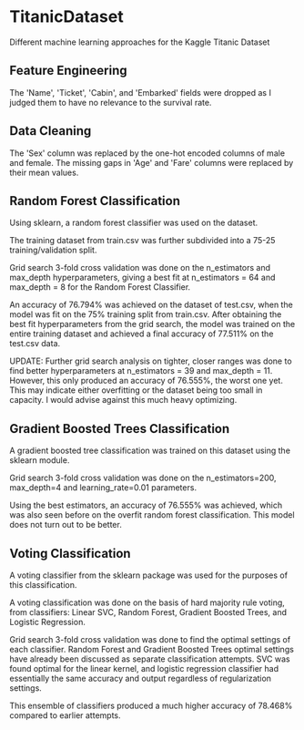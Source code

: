 # TitanicDataset
Different machine learning approaches for the Kaggle Titanic Dataset

## Feature Engineering

The 'Name', 'Ticket', 'Cabin', and 'Embarked' fields were dropped as I judged them to have no relevance to the survival rate. 

## Data Cleaning

The 'Sex' column was replaced by the one-hot encoded columns of male and female. The missing gaps in 'Age' and 'Fare' columns were replaced by their mean values. 

## Random Forest Classification

Using sklearn, a random forest classifier was used on the dataset. 

The training dataset from train.csv was further subdivided into a 75-25 training/validation split.

Grid search 3-fold cross validation was done on the n_estimators and max_depth hyperparameters, giving a best fit at n_estimators = 64 and max_depth = 8 for the Random Forest Classifier.

An accuracy of 76.794% was achieved on the dataset of test.csv, when the model was fit on the 75% training split from train.csv. After obtaining the best fit hyperparameters from the grid search, the model was trained on the entire training dataset and achieved a final accuracy of 77.511% on the test.csv data. 

UPDATE: Further grid search analysis on tighter, closer ranges was done to find better hyperparameters at n_estimators = 39 and max_depth = 11. However, this only produced an accuracy of 76.555%, the worst one yet. This may indicate either overfitting or the dataset being too small in capacity. I would advise against this much heavy optimizing. 

## Gradient Boosted Trees Classification

A gradient boosted tree classification was trained on this dataset using the sklearn module.

Grid search 3-fold cross validation was done on the n_estimators=200, max_depth=4 and learning_rate=0.01 parameters. 

Using the best estimators, an accuracy of 76.555% was achieved, which was also seen before on the overfit random forest classification. This model does not turn out to be better.

## Voting Classification

A voting classifier from the sklearn package was used for the purposes of this classification.

A voting classification was done on the basis of hard majority rule voting, from classifiers: Linear SVC, Random Forest, Gradient Boosted Trees, and Logistic Regression.

Grid search 3-fold cross validation was done to find the optimal settings of each classifier. Random Forest and Gradient Boosted Trees optimal settings have already been discussed as separate classification attempts. SVC was found optimal for the linear kernel, and logistic regression classifier had essentially the same accuracy and output regardless of regularization settings.

This ensemble of classifiers produced a much higher accuracy of 78.468% compared to earlier attempts. 
